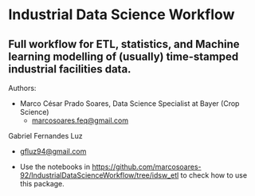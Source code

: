 # Industrial Data Science Workflow
## Full workflow for ETL, statistics, and Machine learning modelling of (usually) time-stamped industrial facilities data.

Authors:
- Marco César Prado Soares, Data Science Specialist at Bayer (Crop Science)
  - marcosoares.feq@gmail.com

Gabriel Fernandes Luz
  - gfluz94@gmail.com

- Use the notebooks in https://github.com/marcosoares-92/IndustrialDataScienceWorkflow/tree/idsw_etl to check how to use this package.
